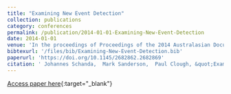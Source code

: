 ```yaml
---
title: "Examining New Event Detection"
collection: publications
category: conferences
permalink: /publication/2014-01-01-Examining-New-Event-Detection
date: 2014-01-01
venue: 'In the proceedings of Proceedings of the 2014 Australasian Document Computing Symposium, ADCS 2014, Melbourne, VIC, Australia, November 27-28, 2014'
bibtexurl: '/files/bib/Examining-New-Event-Detection.bib'
paperurl: 'https://doi.org/10.1145/2682862.2682869'
citation: ' Johannes Schanda,  Mark Sanderson,  Paul Clough, &quot;Examining New Event Detection.&quot; In the proceedings of Proceedings of the 2014 Australasian Document Computing Symposium, ADCS 2014, Melbourne, VIC, Australia, November 27-28, 2014, 2014.'
---
```

[Access paper here](https://doi.org/10.1145/2682862.2682869){:target="_blank"}
